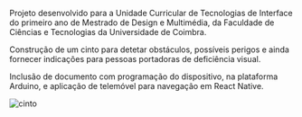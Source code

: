 Projeto desenvolvido para a Unidade Curricular de Tecnologias de Interface do primeiro ano de Mestrado de Design e Multimédia, da Faculdade de Ciências e Tecnologias da Universidade de Coimbra.

Construção de um cinto para detetar obstáculos, possíveis perigos e ainda fornecer indicações para pessoas portadoras de deficiência visual.

Inclusão de documento com programação do dispositivo, na plataforma Arduino, e aplicação de telemóvel para navegação em React Native.


![cinto](https://github.com/anarodrigues462/BlindPeopleProject/assets/79944212/e6288c4e-4a83-4711-b5d6-5b0374da33f3)

